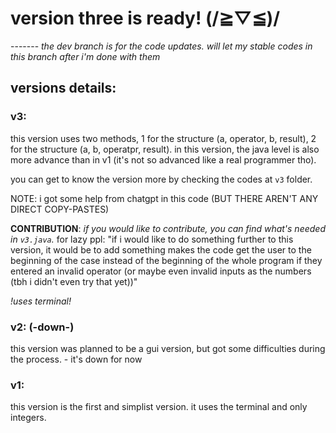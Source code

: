 # version three is ready! (/≧▽≦)/

------- *the dev branch is for the code updates. will let my stable codes in this branch after i'm done with them*


## versions details:
### v3:
  this version uses two methods, 1 for the structure (a, operator, b, result), 2 for the structure (a, b, operatpr, result).
  in this version, the java level is also more advance than in v1 (it's not so advanced like a real programmer tho).

  you can get to know the version more by checking the codes at `v3` folder.

  NOTE: i got some help from chatgpt in this code (BUT THERE AREN'T ANY DIRECT COPY-PASTES)
  
  **CONTRIBUTION**: _if you would like to contribute, you can find what's needed in `v3.java`._ for lazy ppl:
  "if i would like to do something further to this version, it would be to  add something makes the code get the user to the beginning of the case instead of the beginning of the whole program if they entered an invalid operator (or maybe even invalid inputs as the numbers (tbh i didn't even try that yet))"
  
  _!uses terminal!_

### v2: (-down-)
  this version was planned to be a gui version, but got some difficulties during the process. - it's down for now

### v1:
  this version is the first and simplist version. it uses the terminal and only integers.
